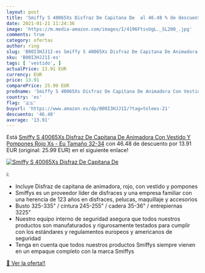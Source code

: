 ```yaml
---
layout: post
title: 'Smiffy S 40065Xs Disfraz De Capitana De  al 46.48 % de descuento'
date: 2021-01-21 11:24:36
image: 'https://m.media-amazon.com/images/I/4196FtsvUgL._SL200_.jpg'
comments: true
category: ofertas
author: ring
slug: 'B00I3HJJ1I-es Smiffy S 40065Xs Disfraz De Capitana De Animadora Con...'
sku: 'B00I3HJJ1I-es'
tags: [ 'vestido', ]
actualPrice: 13.91 EUR
currency: EUR
price: 13.91
comparePrice: 25.99 EUR
prodname: 'Smiffy S 40065Xs Disfraz De Capitana De Animadora Con Vestido Y Pompones  Rojo  Xs - Eu Tamaño 32-34'
country: 'es'
flag: '🇪🇸'
buyurl: 'https://www.amazon.es/dp/B00I3HJJ1I/?tag=tolees-21'
descuento: '46.48'
average: '13.91'
---
```


Está [Smiffy S 40065Xs Disfraz De Capitana De Animadora Con Vestido Y Pompones  Rojo  Xs - Eu Tamaño 32-34](https://www.amazon.es/dp/B00I3HJJ1I/?tag=tolees-21) con 46.48 de descuento por 13.91 EUR (original: 25.99 EUR) en el siguiente enlace!

[![Smiffy S 40065Xs Disfraz De Capitana De ](https://m.media-amazon.com/images/I/4196FtsvUgL._SL200_.jpg)](https://www.amazon.es/dp/B00I3HJJ1I/?tag=tolees-21)

ℹ️:

- Incluye Disfraz de capitana de animadora, rojo, con vestido y pompones
- Smiffys es un proveedor líder de disfraces y una empresa familiar con una herencia de 123 años en disfraces, pelucas, maquillaje y accesorios
- Busto 325-335" / cintura 245-255" / cadera 35-36" / entrepiernas 3225"
- Nuestro equipo interno de seguridad asegura que todos nuestros productos son manufaturados y rigurosamente testados para cumplir con los estándares y regulamentos europeos y americanos de seguridad
- Tenga en cuenta que todos nuestros productos Smiffys siempre vienen en un empaque completo con la marca Smiffys

[🛒 Ver la oferta!!](https://www.amazon.es/dp/B00I3HJJ1I/?tag=tolees-21)
